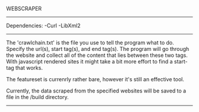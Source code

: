 
WEBSCRAPER

-----------------------------------

Dependencies:
  -Curl
  -LibXml2

-----------------------------------

The 'crawlchain.txt' is the file you use to tell the program what to do. 
Specify the url(s), start tag(s), and end tag(s).
The program will go through the website and collect all of the content that lies
between these two tags. With javascript rendered sites it might take a bit more effort to 
find a start-tag that works.

The featureset is currenrly rather bare, however it's still an effective tool.

Currently, the data scraped from the specified websites will be saved to a file in the /build directory.

----------------------------------

